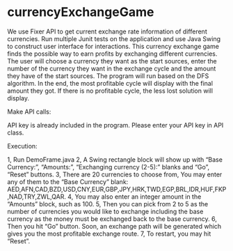 # currencyExchangeGame

We use Fixer API to get current exchange rate information of different currencies. Run multiple Junit tests on the application and use Java Swing to construct user interface for interactions. This currency exchange game finds the possible way to earn profits by exchanging different currencies. The user will choose a currency they want as the start sources, enter the number of the currency they want in the exchange cycle and the amount they have of the start sources. The program will run based on the DFS algorithm. In the end, the most profitable cycle will display with the final amount they got. If there is no profitable cycle, the less lost solution will display.

Make API calls:


API key is already included in the program. Please enter your API key in API class.

Execution:

1, Run DemoFrame.java
2, A Swing rectangle block will show up with “Base Currency:”, “Amounts:”, “Exchanging currency (2-5):” blanks and “Go”, “Reset” buttons.
3, There are 20 currencies to choose from, You may enter any of them to the “Base Currency” blank:
AED,AFN,CAD,BZD,USD,CNY,EUR,GBP,JPY,HRK,TWD,EGP,BRL,IDR,HUF,FKP,NAD,TRY,ZWL,QAR.
4, You may also enter an integer amount in the “Amounts” block, such as 100.
5, Then you can pick from 2 to 5 as the number of currencies you would like to exchange including the base currency as the money must be exchanged back to the base currency. 
6, Then you hit “Go” button. Soon, an exchange path will be generated which gives you the most profitable exchange route. 
7, To restart, you may hit “Reset”.
